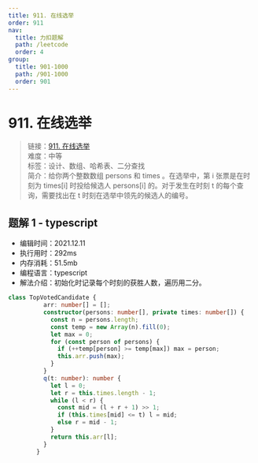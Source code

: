 ```yaml
---
title: 911. 在线选举
order: 911
nav:
  title: 力扣题解
  path: /leetcode
  order: 4
group:
  title: 901-1000
  path: /901-1000
  order: 901
---
```


# 911. 在线选举
    
> 链接：[911. 在线选举](https://leetcode-cn.com/problems/online-election/)  
> 难度：中等  
> 标签：设计、数组、哈希表、二分查找  
> 简介：给你两个整数数组 persons 和 times 。在选举中，第 i 张票是在时刻为 times[i] 时投给候选人 persons[i] 的。对于发生在时刻 t 的每个查询，需要找出在 t 时刻在选举中领先的候选人的编号。
      
## 题解 1 - typescript
- 编辑时间：2021.12.11
- 执行用时：292ms
- 内存消耗：51.5mb
- 编程语言：typescript
- 解法介绍：初始化时记录每个时刻的获胜人数，遍历用二分。
```typescript
class TopVotedCandidate {
          arr: number[] = [];
          constructor(persons: number[], private times: number[]) {
            const n = persons.length;
            const temp = new Array(n).fill(0);
            let max = 0;
            for (const person of persons) {
              if (++temp[person] >= temp[max]) max = person;
              this.arr.push(max);
            }
          }
          q(t: number): number {
            let l = 0;
            let r = this.times.length - 1;
            while (l < r) {
              const mid = (l + r + 1) >> 1;
              if (this.times[mid] <= t) l = mid;
              else r = mid - 1;
            }
            return this.arr[l];
          }
        }
```

      